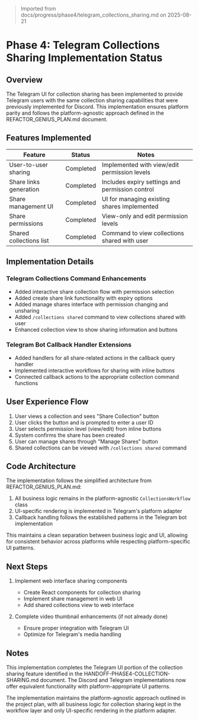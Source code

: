 > Imported from docs/progress/phase4/telegram_collections_sharing.md on 2025-08-21

# Phase 4: Telegram Collections Sharing Implementation Status

## Overview

The Telegram UI for collection sharing has been implemented to provide Telegram users with the same collection sharing capabilities that were previously implemented for Discord. This implementation ensures platform parity and follows the platform-agnostic approach defined in the REFACTOR_GENIUS_PLAN.md document.

## Features Implemented

| Feature                | Status      | Notes                                         |
|------------------------|-------------|--------------------------------------------- |
| User-to-user sharing   | Completed   | Implemented with view/edit permission levels  |
| Share links generation | Completed   | Includes expiry settings and permission control |
| Share management UI    | Completed   | UI for managing existing shares implemented   |
| Share permissions      | Completed   | View-only and edit permission levels          |
| Shared collections list| Completed   | Command to view collections shared with user  |

## Implementation Details

### Telegram Collections Command Enhancements
- Added interactive share collection flow with permission selection
- Added create share link functionality with expiry options
- Added manage shares interface with permission changing and unsharing
- Added `/collections shared` command to view collections shared with user
- Enhanced collection view to show sharing information and buttons

### Telegram Bot Callback Handler Extensions
- Added handlers for all share-related actions in the callback query handler
- Implemented interactive workflows for sharing with inline buttons
- Connected callback actions to the appropriate collection command functions

## User Experience Flow

1. User views a collection and sees "Share Collection" button
2. User clicks the button and is prompted to enter a user ID
3. User selects permission level (view/edit) from inline buttons
4. System confirms the share has been created
5. User can manage shares through "Manage Shares" button
6. Shared collections can be viewed with `/collections shared` command

## Code Architecture

The implementation follows the simplified architecture from REFACTOR_GENIUS_PLAN.md:
1. All business logic remains in the platform-agnostic `CollectionsWorkflow` class
2. UI-specific rendering is implemented in Telegram's platform adapter
3. Callback handling follows the established patterns in the Telegram bot implementation

This maintains a clean separation between business logic and UI, allowing for consistent behavior across platforms while respecting platform-specific UI patterns.

## Next Steps

1. Implement web interface sharing components
   - Create React components for collection sharing
   - Implement share management in web UI
   - Add shared collections view to web interface

2. Complete video thumbnail enhancements (if not already done)
   - Ensure proper integration with Telegram UI
   - Optimize for Telegram's media handling

## Notes

This implementation completes the Telegram UI portion of the collection sharing feature identified in the HANDOFF-PHASE4-COLLECTION-SHARING.md document. The Discord and Telegram implementations now offer equivalent functionality with platform-appropriate UI patterns.

The implementation maintains the platform-agnostic approach outlined in the project plan, with all business logic for collection sharing kept in the workflow layer and only UI-specific rendering in the platform adapter. 
